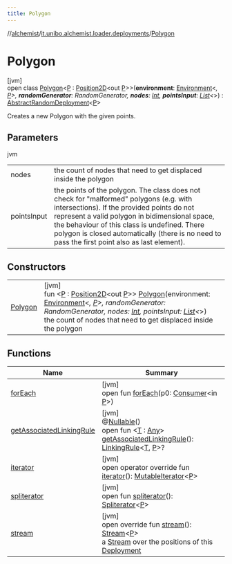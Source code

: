 ```yaml
---
title: Polygon
---
```

//[alchemist](../../../index.html)/[it.unibo.alchemist.loader.deployments](../index.html)/[Polygon](index.html)



# Polygon



[jvm]\
open class [Polygon](index.html)<[P](index.html) : [Position2D](../../it.unibo.alchemist.model.interfaces/-position2-d/index.html)<out [P](index.html)>>(**environment**: [Environment](../../it.unibo.alchemist.model.interfaces/-environment/index.html)<*, [P](index.html)>, **randomGenerator**: RandomGenerator, **nodes**: [Int](https://kotlinlang.org/api/latest/jvm/stdlib/kotlin/-int/index.html), **pointsInput**: [List](https://kotlinlang.org/api/latest/jvm/stdlib/kotlin.collections/-list/index.html)<*>) : [AbstractRandomDeployment](../-abstract-random-deployment/index.html)<[P](index.html)> 

Creates a new Polygon with the given points.



## Parameters


jvm

| | |
|---|---|
| nodes | the count of nodes that need to get displaced inside the polygon |
| pointsInput | the points of the polygon. The class does not check for "malformed" polygons (e.g. with intersections). If the provided points do not represent a valid polygon in bidimensional space, the behaviour of this class is undefined. There polygon is closed automatically (there is no need to pass the first point also as last element). |



## Constructors


| | |
|---|---|
| [Polygon](-polygon.html) | [jvm]<br>fun <[P](index.html) : [Position2D](../../it.unibo.alchemist.model.interfaces/-position2-d/index.html)<out [P](index.html)>> [Polygon](-polygon.html)(environment: [Environment](../../it.unibo.alchemist.model.interfaces/-environment/index.html)<*, [P](index.html)>, randomGenerator: RandomGenerator, nodes: [Int](https://kotlinlang.org/api/latest/jvm/stdlib/kotlin/-int/index.html), pointsInput: [List](https://kotlinlang.org/api/latest/jvm/stdlib/kotlin.collections/-list/index.html)<*>)<br>the count of nodes that need to get displaced inside the polygon |


## Functions


| Name | Summary |
|---|---|
| [forEach](index.html#570985313%2FFunctions%2F-134779887) | [jvm]<br>open fun [forEach](index.html#570985313%2FFunctions%2F-134779887)(p0: [Consumer](https://docs.oracle.com/javase/8/docs/api/java/util/function/Consumer.html)<in [P](index.html)>) |
| [getAssociatedLinkingRule](../-deployment/get-associated-linking-rule.html) | [jvm]<br>@[Nullable](https://docs.oracle.com/javase/8/docs/api/javax/annotation/Nullable.html)()<br>open fun <[T](../-deployment/get-associated-linking-rule.html) : [Any](https://kotlinlang.org/api/latest/jvm/stdlib/kotlin/-any/index.html)> [getAssociatedLinkingRule](../-deployment/get-associated-linking-rule.html)(): [LinkingRule](../../it.unibo.alchemist.model.interfaces/-linking-rule/index.html)<[T](../-deployment/get-associated-linking-rule.html), [P](index.html)>? |
| [iterator](../-deployment/iterator.html) | [jvm]<br>open operator override fun [iterator](../-deployment/iterator.html)(): [MutableIterator](https://kotlinlang.org/api/latest/jvm/stdlib/kotlin.collections/-mutable-iterator/index.html)<[P](index.html)> |
| [spliterator](../-close-to-g-p-s-trace/index.html#-1387152138%2FFunctions%2F-134779887) | [jvm]<br>open fun [spliterator](../-close-to-g-p-s-trace/index.html#-1387152138%2FFunctions%2F-134779887)(): [Spliterator](https://docs.oracle.com/javase/8/docs/api/java/util/Spliterator.html)<[P](index.html)> |
| [stream](../-abstract-random-deployment/stream.html) | [jvm]<br>open override fun [stream](../-abstract-random-deployment/stream.html)(): [Stream](https://docs.oracle.com/javase/8/docs/api/java/util/stream/Stream.html)<[P](index.html)><br>a [Stream](https://docs.oracle.com/javase/8/docs/api/java/util/stream/Stream.html) over the positions of this [Deployment](../-deployment/index.html) |

